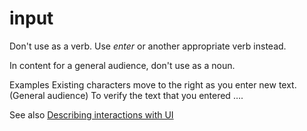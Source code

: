 ﻿# input

Don't use as a verb. Use *enter* or another appropriate verb instead. 

In content for a general audience, don't use as a noun.

Examples
Existing characters move to the right as you enter new text. 
(General audience) To verify the text that you entered ….

See also [Describing interactions with UI](/style-guide/procedures-instructions/describing-interactions-with-ui)
